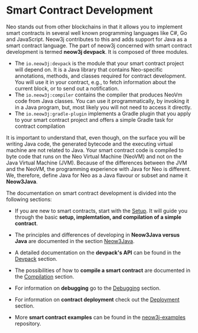 # Smart Contract Development

Neo stands out from other blockchains in that it allows you to implement smart contracts in several well known
programming languages like C#, Go and JavaScript. Neow3j contributes to this and adds support for Java as a smart
contract language. The part of neow3j concerned with smart contract development is termed **neow3j devpack**. 
It is composed of three modules.

- The `io.neow3j:devpack` is the module that your smart contract project will depend on. It is a Java library that
  contains Neo-specific annotations, methods, and classes required for contract development. You will use it in your
  contract, e.g., to fetch information about the current block, or to send out a notification.  
- The `io.neow3j:compiler` contains the compiler that produces NeoVm code from Java classes. You can use it 
  programmatically, by invoking it in a Java program, but, most likely you will not need to access it directly.
- The `io.neow3j:gradle-plugin` implements a Gradle plugin that you apply to your smart contract project and offers a
  simple Gradle task for contract compilation

It is important to understand that, even though, on the surface you will be writing Java code, the generated bytecode 
and the executing virtual machine are not related to Java. Your smart contract code is compiled to byte code that runs
on the Neo Virtual Machine (NeoVM) and not on the Java Virtual Machine (JVM). Because of the differences between the JVM
and the NeoVM, the programming experience with Java for Neo is different. We, therefore, define Java for Neo as a Java
flavour or subset and name it **Neow3Java**.

The documentation on smart contract development is divided into the following sections:

- If you are new to smart contracts, start with the [Setup](neo-n3/smart_contract_development/setup.md). It will guide
  you through the basic **setup, implemtation, and compilation of a simple contract**.

- The principles and differences of developing in **Neow3Java versus Java** are documented in the section 
  [Neow3Java](neo-n3/smart_contract_development/neow3java.md).

- A detailed documentation on the **devpack's API** can be found in the 
  [Devpack](neo-n3/smart_contract_development/devpack.md) section.

- The possibilities of how to **compile a smart contract** are documented in the 
  [Compilation](neo-n3/smart_contract_development/compilation.md) section.

- For information on **debugging** go to the [Debugging](neo-n3/smart_contract_development/debugging.md) section.

- For information on **contract deployment** check out the [Deployment](neo-n3/smart_contract_development/deployment.md)
  section. 

- More **smart contract examples** can be found in the
  [neow3j-examples](https://github.com/neow3j/neow3j-examples-java/tree/master/neo-n3-examples) repository.
